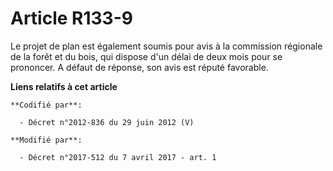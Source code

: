 # Article R133-9

Le projet de plan est également soumis pour avis à la commission régionale de la forêt et du bois, qui dispose d'un délai de
deux mois pour se prononcer. A défaut de réponse, son avis est réputé favorable.

**Liens relatifs à cet article**

	**Codifié par**:

	  - Décret n°2012-836 du 29 juin 2012 (V)

	**Modifié par**:

	  - Décret n°2017-512 du 7 avril 2017 - art. 1
